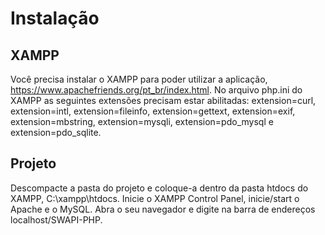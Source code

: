 # Instalação
## XAMPP
Você precisa instalar o XAMPP para poder utilizar a aplicação, https://www.apachefriends.org/pt_br/index.html.
No arquivo php.ini do XAMPP as seguintes extensões precisam estar abilitadas: extension=curl, extension=intl, extension=fileinfo, extension=gettext, extension=exif, extension=mbstring, extension=mysqli, extension=pdo_mysql e extension=pdo_sqlite. 
## Projeto
Descompacte a pasta do projeto e coloque-a dentro da pasta htdocs do XAMPP, C:\xampp\htdocs.
Inicie o XAMPP Control Panel, inicie/start o Apache e o MySQL. 
Abra o seu navegador e digite na barra de endereços localhost/SWAPI-PHP.
